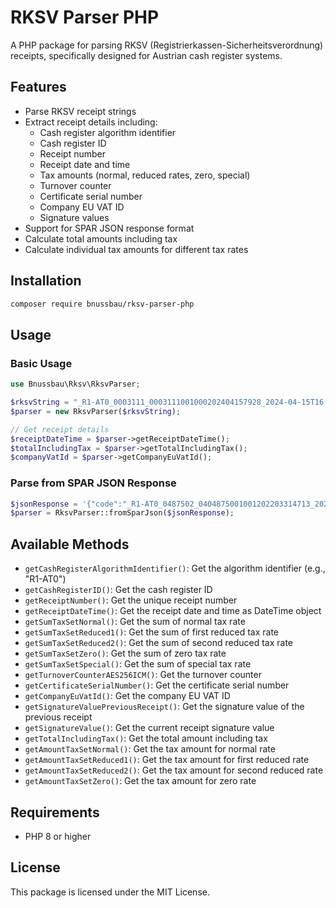 # RKSV Parser PHP

A PHP package for parsing RKSV (Registrierkassen-Sicherheitsverordnung) receipts, specifically designed for Austrian cash register systems.

## Features

- Parse RKSV receipt strings
- Extract receipt details including:
  - Cash register algorithm identifier
  - Cash register ID
  - Receipt number
  - Receipt date and time
  - Tax amounts (normal, reduced rates, zero, special)
  - Turnover counter
  - Certificate serial number
  - Company EU VAT ID
  - Signature values
- Support for SPAR JSON response format
- Calculate total amounts including tax
- Calculate individual tax amounts for different tax rates

## Installation

```bash
composer require bnussbau/rksv-parser-php
```

## Usage

### Basic Usage

```php
use Bnussbau\Rksv\RksvParser;

$rksvString = "_R1-AT0_0003111_0003111001000202404157928_2024-04-15T16:28:54_0,00_13,80_0,00_0,00_0,00_4jJVnlBGlgw=_U:ATU59193205-001_xg2ik+BDjGE=_MRuODBrEHpIbqWbi+JbMg3A8jaCrind4hTi07PpeqwN9i+Anww4pEjrFXQ1+sQ7vi1M6d5a0aN+X0+EMbHt2HA==";
$parser = new RksvParser($rksvString);

// Get receipt details
$receiptDateTime = $parser->getReceiptDateTime();
$totalIncludingTax = $parser->getTotalIncludingTax();
$companyVatId = $parser->getCompanyEuVatId();
```

### Parse from SPAR JSON Response

```php
$jsonResponse = '{"code":"_R1-AT0_0487502_0404875001001202203314713_2022-03-31T17:16:44_0,00_1,89_0,00_0,00_0,00_oIY9ibHmpIc=_U:ATU33803701-3_NEen0fnOY9M=_H+KLP63QRYvxajhywX3JDskJeQdtPzMN6eUOVV7fAMxiRb9WyAWRMB06ynFB7hpeCGFM34adT14BcWpx0PGxnA=="}';
$parser = RksvParser::fromSparJson($jsonResponse);
```

## Available Methods

- `getCashRegisterAlgorithmIdentifier()`: Get the algorithm identifier (e.g., "R1-AT0")
- `getCashRegisterID()`: Get the cash register ID
- `getReceiptNumber()`: Get the unique receipt number
- `getReceiptDateTime()`: Get the receipt date and time as DateTime object
- `getSumTaxSetNormal()`: Get the sum of normal tax rate
- `getSumTaxSetReduced1()`: Get the sum of first reduced tax rate
- `getSumTaxSetReduced2()`: Get the sum of second reduced tax rate
- `getSumTaxSetZero()`: Get the sum of zero tax rate
- `getSumTaxSetSpecial()`: Get the sum of special tax rate
- `getTurnoverCounterAES256ICM()`: Get the turnover counter
- `getCertificateSerialNumber()`: Get the certificate serial number
- `getCompanyEuVatId()`: Get the company EU VAT ID
- `getSignatureValuePreviousReceipt()`: Get the signature value of the previous receipt
- `getSignatureValue()`: Get the current receipt signature value
- `getTotalIncludingTax()`: Get the total amount including tax
- `getAmountTaxSetNormal()`: Get the tax amount for normal rate
- `getAmountTaxSetReduced1()`: Get the tax amount for first reduced rate
- `getAmountTaxSetReduced2()`: Get the tax amount for second reduced rate
- `getAmountTaxSetZero()`: Get the tax amount for zero rate

## Requirements

- PHP 8 or higher

## License

This package is licensed under the MIT License. 